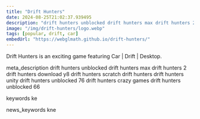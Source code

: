 ```yaml
---
title: "Drift Hunters"
date: 2024-08-25T21:02:37.939495
description: "drift hunters unblocked drift hunters max drift hunters 2 drift hunters download y8 drift hunters scratch drift hunters drift hunters unity drift hunters unblocked 76 drift hunters crazy games drift hunters unblocked 66"
image: "/img/drift-hunters/logo.webp"
tags: [popular, drift, car]
embedUrl: "https://webglmath.github.io/drift-hunters/"
---
```


Drift Hunters is an exciting game featuring Car | Drift | Desktop.

meta_description
drift hunters unblocked drift hunters max drift hunters 2 drift hunters download y8 drift hunters scratch drift hunters drift hunters unity drift hunters unblocked 76 drift hunters crazy games drift hunters unblocked 66


keywords
ke


news_keywords
kne
